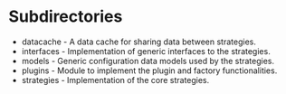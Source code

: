 # Subdirectories

* datacache - A data cache for sharing data between strategies.
* interfaces - Implementation of generic interfaces to the strategies.
* models - Generic configuration data models used by the strategies.
* plugins - Module to implement the plugin and factory functionalities.
* strategies - Implementation of the core strategies.
